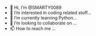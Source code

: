 - 👋 Hi, I’m @SMARTY0089
- 👀 I’m interested in coding related stuff...
- 🌱 I’m currently learning Python...
- 💞️ I’m looking to collaborate on ...
- 📫 How to reach me ...

<!---
SMARTY0089/SMARTY0089 is a ✨ special ✨ repository because its `README.md` (this file) appears on your GitHub profile.
You can click the Preview link to take a look at your changes.
--->
